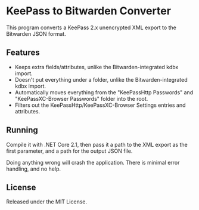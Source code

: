 # KeePass to Bitwarden Converter

This program converts a KeePass 2.x unencrypted XML export to the Bitwarden JSON format.

## Features

* Keeps extra fields/attributes, unlike the Bitwarden-integrated kdbx import.
* Doesn't put everything under a folder, unlike the Bitwarden-integrated kdbx import.
* Automatically moves everything from the "KeePassHttp Passwords" and "KeePassXC-Browser Passwords" folder into the root.
* Filters out the KeePassHttp/KeePassXC-Browser Settings entries and attributes.

## Running

Compile it with .NET Core 2.1, then pass it a path to the XML export as the first parameter, and a path for the output JSON file.

Doing anything wrong will crash the application. There is minimal error handling, and no help.

## License

Released under the MIT License.